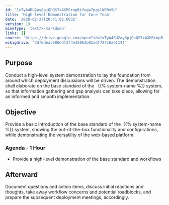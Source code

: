 ```yaml
---
id: '1xTyA4BU2ay6pjQhQS7xAXMSrnpBifugw7pqslWORm9U'
title: 'High-level Demonstration for Core Team'
date: '2020-02-27T20:41:02.693Z'
version: 19
mimeType: 'text/x-markdown'
links: []
source: 'https://drive.google.com/open?id=1xTyA4BU2ay6pjQhQS7xAXMSrnpBifugw7pqslWORm9U'
wikigdrive: '2df6deac680edf3f4e35063b01adf72716ae114f'
---
```

## Purpose

Conduct a high-level system demonstration to lay the foundation from around which deployment discussions will be driven. The demonstration shall elaborate on the base standard of the   {{% system-name %}} system, so that information gathering and gap analysis can take place, allowing for an informed and smooth implementation.

## Objective

Provide a basic introduction of the base standard of the  {{% system-name %}} system, showing the out-of-the-box functionality and configurations, while demonstrating the versatility of the web-based platform.

### Agenda - 1 Hour

* Provide a high-level demonstration of the base standard and workflows

## Afterward

Document questions and action items, discuss initial reactions and thoughts, take away workflow concerns and potential roadblocks, and prepare the subsequent deployment meetings, accordingly.
